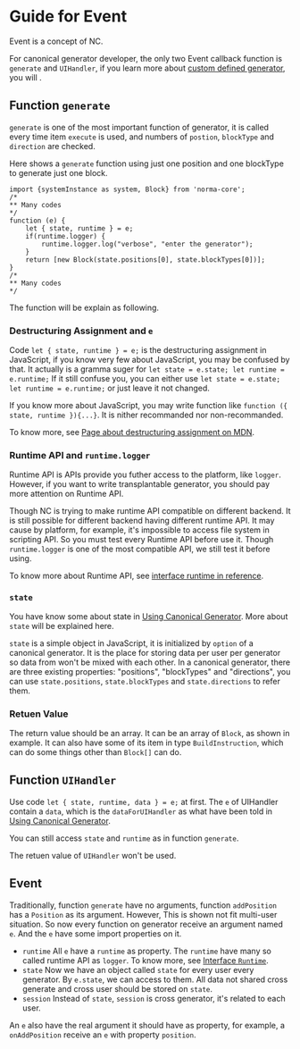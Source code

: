 # Guide for Event #

Event is a concept of NC.

For canonical generator developer, the only two Event callback function is `generate` and `UIHandler`, if you learn more about [custom defined generator](custom-defined-generator.md), you will .

## Function `generate`

`generate` is one of the most important function of generator, it is called every time item `execute` is used, and numbers of  `postion`, `blockType` and `direction` are checked.

Here shows a `generate` function using just one position and one blockType to generate just one block.
```JS
import {systemInstance as system, Block} from 'norma-core';
/*
** Many codes
*/
function (e) {
    let { state, runtime } = e;
    if(runtime.logger) {
        runtime.logger.log("verbose", "enter the generator");
    }
    return [new Block(state.positions[0], state.blockTypes[0])];
}
/*
** Many codes
*/
```

The function will be explain as following.
### Destructuring Assignment and `e`

Code `let { state, runtime } = e;` is the destructuring assignment in JavaScript, if you know very few about JavaScript, you may be confused by that. It actually is a gramma suger for `let state = e.state; let runtime = e.runtime;` If it still confuse you, you can either use `let state = e.state; let runtime = e.runtime;` or just leave it not changed.

If you know more about JavaScript, you may write function like `function ({ state, runtime }){...}`. It is nither recommanded nor non-recommanded.

To know more, see [Page about destructuring assignment on MDN](https://developer.mozilla.org/en-US/docs/Web/JavaScript/Reference/Operators/Destructuring_assignment).

### Runtime API and `runtime.logger`

Runtime API is APIs provide you futher access to the platform, like `logger`. However, if you want to write transplantable generator, you should pay more attention on Runtime API.

Though NC is trying to make runtime API compatible on different backend. It is still possible for different backend having different runtime API. It may cause by platform, for example, it's impossible to access file system in scripting API. So you must test every Runtime API before use it. Though `runtime.logger` is one of the most compatible API, we still test it before using.

To know more about Runtime API, see [interface runtime in reference](interface-runtime.md).

### `state`
You have know some about state in [Using Canonical Generator](using-canonical-generator.md). More about `state` will be explained here.

`state` is a simple object in JavaScript, it is initialized by `option` of a canonical generator. It is the place for storing data per user per generator so data from won't be mixed with each other. In a canonical generator, there are three existing properties: "positions", "blockTypes" and "directions", you can use `state.positions`, `state.blockTypes` and `state.directions` to refer them.

### Retuen Value

The return value should be an array. It can be an array of `Block`, as shown in example. It can also have some of its item in type `BuildInstruction`, which can do some things other than `Block[]` can do.

## Function `UIHandler`

Use code `let { state, runtime, data } = e;` at first. The `e` of UIHandler contain a `data`, which is the `dataForUIHandler` as what have been told in [Using Canonical Generator](using-canonical-generator.md).

You can still access `state` and `runtime` as in function `generate`.

The retuen value of `UIHandler` won't be used.

## Event

Traditionally, function `generate` have no arguments, function `addPosition` has a `Position` as its argument. However, This is shown not fit multi-user situation. So now every function on generator receive an argument named `e`. And the `e` have some import properties on it.

* `runtime`
  All `e` have a `runtime` as property. The `runtime` have many so called runtime API as `logger`. To know more, see [Interface `Runtime`](interface-runtime.md).
* `state`
  Now we have an object called `state` for every user every generator. By `e.state`, we can access to them. All data not shared cross generate and cross user should be stored on `state`.
* `session`
  Instead of `state`, `session` is cross generator, it's related to each user.

An `e` also have the real argument it should have as property, for example, a `onAddPosition` receive an `e` with property `position`.
